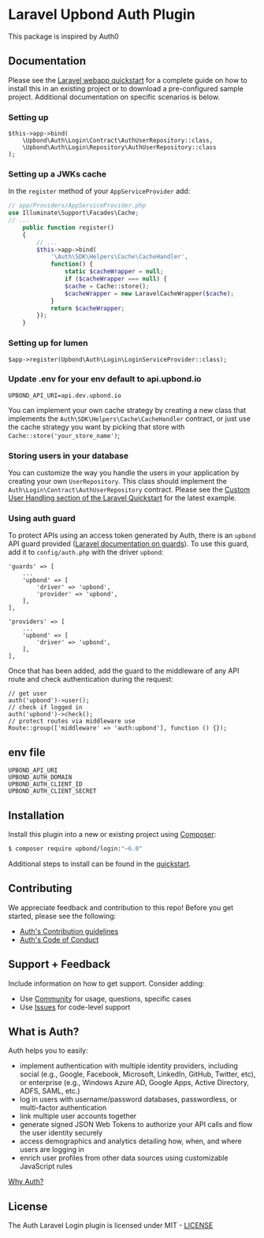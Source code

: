 # Laravel Upbond Auth Plugin

This package is inspired by Auth0

## Documentation

Please see the [Laravel webapp quickstart](https://auth0.com/docs/quickstart/webapp/laravel) for a complete guide on how to install this in an existing project or to download a pre-configured sample project. Additional documentation on specific scenarios is below.

### Setting up

```
$this->app->bind(
    \Upbond\Auth\Login\Contract\AuthUserRepository::class,
    \Upbond\Auth\Login\Repository\AuthUserRepository::class
);
```

### Setting up a JWKs cache

In the `register` method of your `AppServiceProvider` add:

```php
// app/Providers/AppServiceProvider.php
use Illuminate\Support\Facades\Cache;
// ...
    public function register()
    {
        // ...
        $this->app->bind(
            '\Auth\SDK\Helpers\Cache\CacheHandler',
            function() {
                static $cacheWrapper = null;
                if ($cacheWrapper === null) {
                $cache = Cache::store();
                $cacheWrapper = new LaravelCacheWrapper($cache);
            }
            return $cacheWrapper;
        });
    }
```

### Setting up for lumen
```
$app->register(Upbond\Auth\Login\LoginServiceProvider::class);
```

### Update .env for your env default to api.upbond.io
```
UPBOND_API_URI=api.dev.upbond.io
```

You can implement your own cache strategy by creating a new class that implements the `Auth\SDK\Helpers\Cache\CacheHandler` contract, or just use the cache strategy you want by picking that store with `Cache::store('your_store_name')`;

### Storing users in your database

You can customize the way you handle the users in your application by creating your own `UserRepository`. This class should implement the `Auth\Login\Contract\AuthUserRepository` contract. Please see the [Custom User Handling section of the Laravel Quickstart](https://auth0.com/docs/quickstart/webapp/laravel#optional-custom-user-handling) for the latest example.

### Using auth guard

To protect APIs using an access token generated by Auth, there is an `upbond` API guard provided ([Laravel documentation on guards](https://laravel.com/docs/7.x/authentication#adding-custom-guards)). To use this guard, add it to `config/auth.php` with the driver `upbond`:
```
'guards' => [
    ...
    'upbond' => [
        'driver' => 'upbond',
        'provider' => 'upbond',
    ],
],

'providers' => [
    ...
    'upbond' => [
        'driver' => 'upbond',
    ],
],
```

Once that has been added, add the guard to the middleware of any API route and check authentication during the request:
```
// get user
auth('upbond')->user();
// check if logged in
auth('upbond')->check();
// protect routes via middleware use
Route::group(['middleware' => 'auth:upbond'], function () {});
```

## env file

```
UPBOND_API_URI
UPBOND_AUTH_DOMAIN
UPBOND_AUTH_CLIENT_ID
UPBOND_AUTH_CLIENT_SECRET
```


## Installation

Install this plugin into a new or existing project using [Composer](https://getcomposer.org/doc/00-intro.md):

```bash
$ composer require upbond/login:"~6.0"
```

Additional steps to install can be found in the [quickstart](https://auth0.com/docs/quickstart/webapp/laravel#integrate-auth0-in-your-application).

## Contributing

We appreciate feedback and contribution to this repo! Before you get started, please see the following:

- [Auth's Contribution guidelines](https://github.com/auth0/.github/blob/master/CONTRIBUTING.md)
- [Auth's Code of Conduct](https://github.com/auth0/open-source-template/blob/master/CODE-OF-CONDUCT.md)

## Support + Feedback

Include information on how to get support. Consider adding:

- Use [Community](https://community.auth0.com/tags/laravel) for usage, questions, specific cases
- Use [Issues](https://github.com/auth0/upbond-auth/issues) for code-level support

## What is Auth?

Auth helps you to easily:

- implement authentication with multiple identity providers, including social (e.g., Google, Facebook, Microsoft, LinkedIn, GitHub, Twitter, etc), or enterprise (e.g., Windows Azure AD, Google Apps, Active Directory, ADFS, SAML, etc.)
- log in users with username/password databases, passwordless, or multi-factor authentication
- link multiple user accounts together
- generate signed JSON Web Tokens to authorize your API calls and flow the user identity securely
- access demographics and analytics detailing how, when, and where users are logging in
- enrich user profiles from other data sources using customizable JavaScript rules

[Why Auth?](https://auth0.com/why-auth0)

## License

The Auth Laravel Login plugin is licensed under MIT - [LICENSE](LICENSE.txt)
